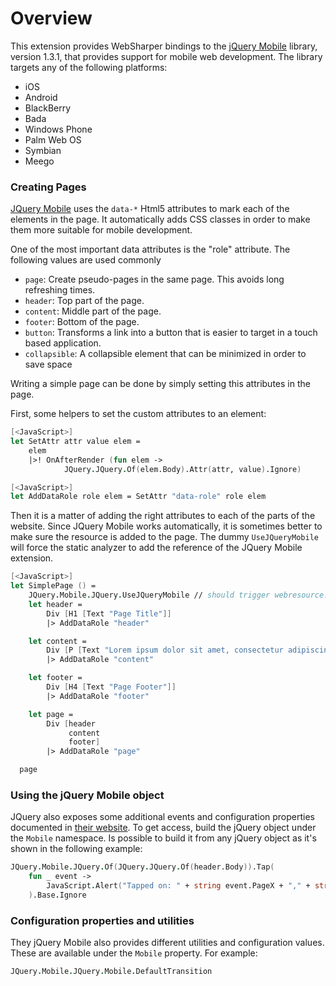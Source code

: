 # Overview

This extension provides WebSharper bindings to the [jQuery
Mobile](http://jquerymobile.com) library, version 1.3.1, that provides
support for mobile web development.  The library targets any of the
following platforms:

  * iOS
  * Android
  * BlackBerry
  * Bada
  * Windows Phone
  * Palm Web OS
  * Symbian
  * Meego

### Creating Pages

[JQuery Mobile](http://jquerymobile.com) uses the `data-*` Html5
attributes to mark each of the elements in the page.  It automatically
adds CSS classes in order to make them more suitable for mobile
development.

One of the most important data attributes is the "role" attribute. The
following values are used commonly

  * `page`: Create pseudo-pages in the same page. This avoids 
    long refreshing times.
  * `header`: Top part of the page.
  * `content`: Middle part of the page.
  * `footer`: Bottom of the page.
  * `button`: Transforms a link into a button that is easier to target in a 
    touch based application.
  * `collapsible`: A collapsible element that can be minimized in order to 
    save space
  
Writing a simple page can be done by simply setting this attributes in
the page.

First, some helpers to set the custom attributes to an element:

```fsharp
[<JavaScript>]
let SetAttr attr value elem =
    elem
    |>! OnAfterRender (fun elem ->
            JQuery.JQuery.Of(elem.Body).Attr(attr, value).Ignore)

[<JavaScript>]
let AddDataRole role elem = SetAttr "data-role" role elem
```
        
Then it is a matter of adding the right attributes to each of the
parts of the website. Since JQuery Mobile works automatically, it is
sometimes better to make sure the resource is added to the page. The
dummy `UseJQueryMobile` will force the static analyzer to add the
reference of the JQuery Mobile extension.

```fsharp
[<JavaScript>]
let SimplePage () = 
    JQuery.Mobile.JQuery.UseJQueryMobile // should trigger webresource.
    let header =
        Div [H1 [Text "Page Title"]]
        |> AddDataRole "header"

    let content =
        Div [P [Text "Lorem ipsum dolor sit amet, consectetur adipiscing"]]
        |> AddDataRole "content"

    let footer =
        Div [H4 [Text "Page Footer"]]
        |> AddDataRole "footer"

    let page = 
        Div [header
             content
             footer]
        |> AddDataRole "page"

  page    
```

### Using the jQuery Mobile object

JQuery also exposes some additional events and configuration
properties documented in [their
website](http://jquerymobile.com/demos/1.0a2). To get access, build
the jQuery object under the `Mobile` namespace. Is possible to build
it from any jQuery object as it's shown in the following example:

```fsharp
JQuery.Mobile.JQuery.Of(JQuery.JQuery.Of(header.Body)).Tap(
    fun _ event -> 
        JavaScript.Alert("Tapped on: " + string event.PageX + "," + string event.PageY)
    ).Base.Ignore
```

### Configuration properties and utilities

They jQuery Mobile also provides different utilities and configuration
values. These are available under the `Mobile` property. For example:

```fsharp
JQuery.Mobile.JQuery.Mobile.DefaultTransition
```

